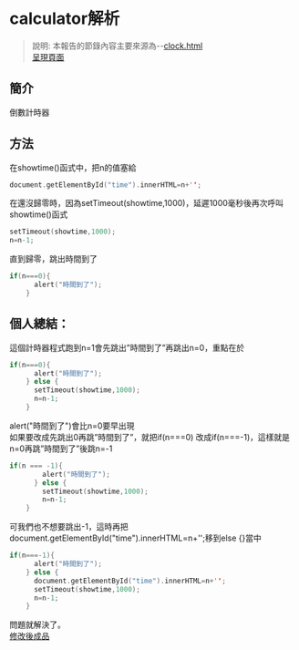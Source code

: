 # calculator解析  
> 說明: 本報告的節錄內容主要來源為--[clock.html](https://github.com/ccccourse/wp/blob/master/code/05-js/countdown.html)  
[呈現頁面](https://ccccourse.github.io/wp/code/05-js/countdown.html)  
## 簡介  
倒數計時器  

## 方法  
在showtime()函式中，把n的值塞給<div id="time">  
```c
document.getElementById("time").innerHTML=n+'';
```
在還沒歸零時，因為setTimeout(showtime,1000)，延遲1000毫秒後再次呼叫showtime()函式  
```c
setTimeout(showtime,1000);
n=n-1;
```
直到歸零，跳出時間到了  
```c
if(n===0){
      alert("時間到了");
    }		    
```
## 個人總結：  
這個計時器程式跑到n=1會先跳出”時間到了”再跳出n=0，重點在於  
```c
if(n===0){
      alert("時間到了");
    } else {		 
      setTimeout(showtime,1000);
      n=n-1;
    }
```
alert("時間到了")會比n=0要早出現  
如果要改成先跳出0再跳”時間到了”，就把if(n===0)  改成if(n===-1)，這樣就是n=0再跳”時間到了”後跳n=-1  
```c
if(n === -1){
        alert("時間到了");      
      } else {       
        setTimeout(showtime,1000);
        n=n-1;
    }

```
可我們也不想要跳出-1，這時再把  
document.getElementById("time").innerHTML=n+'';移到else {}當中  
```c
if(n===-1){
      alert("時間到了");
    } else {
      document.getElementById("time").innerHTML=n+'';		 
      setTimeout(showtime,1000);
      n=n-1;
    }  
```    
問題就解決了。  
[修改後成品](https://07nick-kcin21.github.io/wp108b/homework/%E7%B6%B2%E9%A0%81%E8%A8%AD%E8%A8%88%E5%BF%83%E5%BE%97%E5%A0%B1%E5%91%8A/5.15/countdown.html)

